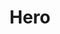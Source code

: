 ---
title: Hero
sections:
  - section_id: hero
    type: section_content
    image: images/feature1.png
    title: The Best Features of Your Services
    content: |-
      Nam pulvinar ante eu ultricies volutpat. Sed nulla nibh, dapibus sit amet cursus quis, fringilla nec sapien. Vestibulum imperdiet nunc bibendum consectetur lobortis.

      * Lorem ipsum dolor sit amet, consectetur adipiscing elit.
      * Ut eu nunc at diam fringilla fringilla eu ut massa.
      * Phasellus ut enim non lorem venenatis rutrum.

      Mollis eget congue quis, venenatis sit amet metus. Etiam sit amet tortor sed justo tempor condimentum.

    actions:
      - label: Free Trial
        url: "/signup"
      - label: View Demo
        url: "#"
  - section_id: call-to-action
    type: section_cta
    title: This Is Call to Action Block! 
    subtitle: >-
      This is an optional description for the call to action block.
    actions:
      - label: Get Started
        url: "#"
layout: home
---